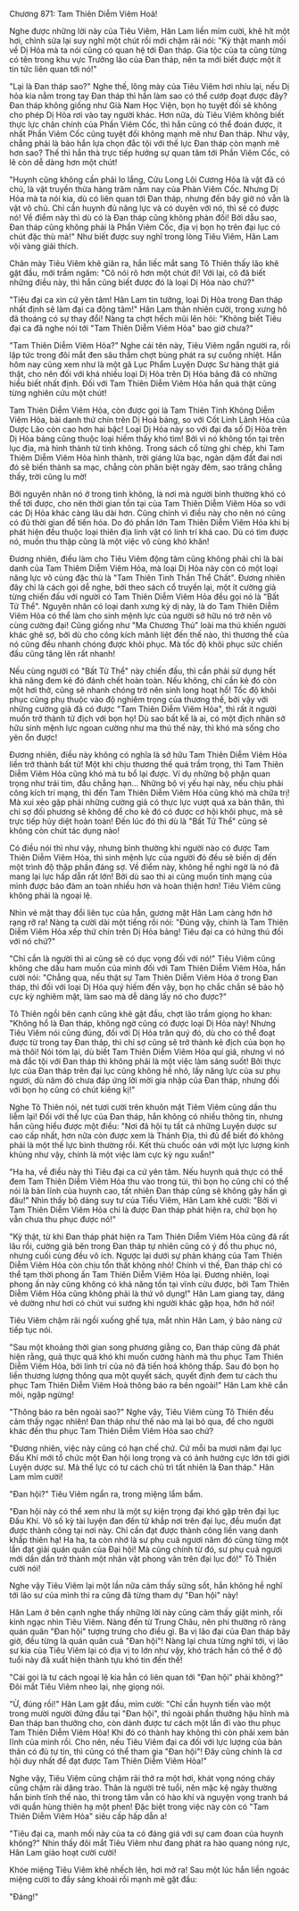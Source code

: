 




Chương 871: Tam Thiên Diễm Viêm Hoả!




Nghe được những lời này của Tiêu Viêm, Hân Lam liền mỉm cười, khẽ hít một hơi, chỉnh sửa lại suy nghĩ một chút rồi mới chậm rãi nói: "Kỳ thật manh mối về Dị Hỏa mà ta nói cũng có quan hệ tới Đan tháp. Gia tộc của ta cũng từng có tên trong khu vực Trưởng lão của Đan tháp, nên ta mới biết được một ít tin tức liên quan tới nó!"

"Lại là Đan tháp sao?" Nghe thế, lông mày của Tiêu Viêm hơi nhíu lại, nếu Dị hỏa kia nằm trong tay Đan tháp thì hắn làm sao có thể cướp đoạt được đây? Đan tháp không giống như Già Nam Học Viện, bọn họ tuyệt đối sẽ không cho phép Dị Hỏa rơi vào tay người khác. Hơn nữa, dù Tiêu Viêm không biết thực lực chân chính của Phần Viêm Cốc, thì hắn cũng có thể đoán được, ít nhất Phần Viêm Cốc cũng tuyệt đối không mạnh mẽ như Đan tháp. Như vậy, chẳng phải là bảo hắn lựa chọn đắc tội với thế lực Đan tháp còn mạnh mẽ hơn sao? Thế thì hắn thà trực tiếp hướng sự quan tâm tới Phần Viêm Cốc, có lẽ còn dễ dàng hơn một chút!

"Huynh cũng không cần phải lo lắng, Cửu Long Lôi Cương Hỏa là vật đã có chủ, là vật truyền thừa hàng trăm năm nay của Phàn Viêm Cốc. Nhưng Dị Hỏa mà ta nói kia, dù có liên quan tới Đan tháp, nhưng đến bây giờ nó vẫn là vật vô chủ. Chỉ cần huynh đủ năng lực và có duyên với nó, thì sẽ có được nó! Về điểm này thì dù có là Đan tháp cũng không phản đối! Bởi dẫu sao, Đan tháp cũng không phải là Phần Viêm Cốc, địa vị bọn họ trên đại lục có chút đặc thù mà!" Như biết được suy nghĩ trong lòng Tiêu Viêm, Hân Lam vội vàng giải thích.

Chân mày Tiêu Viêm khẽ giãn ra, hắn liếc mắt sang Tô Thiên thấy lão khẽ gật đầu, mới trầm ngâm: "Cô nói rõ hơn một chút đi! Với lại, cô đã biết những điều này, thì hẳn cũng biết được đó là loại Dị Hỏa nào chứ?"

"Tiêu đại ca xin cứ yên tâm! Hân Lam tin tưởng, loại Dị Hỏa trong Đan tháp nhất định sẽ làm đại ca động tâm!" Hân Lam thản nhiên cười, trong xưng hô đã thoáng có sự thay đổi! Nàng ta chợt hếch mũi lên hỏi: "Không biết Tiêu đại ca đã nghe nói tới "Tam Thiên Diễm Viêm Hỏa" bao giờ chưa?"

"Tam Thiên Diễm Viêm Hỏa?" Nghe cái tên này, Tiêu Viêm ngẩn người ra, rồi lập tức trong đôi mắt đen sâu thẳm chợt bùng phát ra sự cuồng nhiệt. Hắn hôm nay cũng xem như là một gã Lục Phẩm Luyện Dược Sư hàng thật giá thật, cho nên đối với khá nhiều loại Dị Hỏa trên Dị Hỏa bảng đã có những hiểu biết nhất định. Đối với Tam Thiên Diễm Viêm Hỏa hắn quả thật cũng từng nghiên cứu một chút!

Tam Thiên Diễm Viêm Hỏa, còn được gọi là Tam Thiên Tinh Không Diễm Viêm Hỏa, bài danh thứ chín trên Dị Hoả bảng, so với Cốt Linh Lãnh Hỏa của Dược Lão còn cao hơn hai bậc! Loại Dị Hỏa này so với đại đa số Dị Hỏa trên Dị Hỏa bảng cũng thuộc loại hiếm thấy khó tìm! Bởi vì nó không tồn tại trên lục địa, mà hình thành từ tinh không. Trong sách cổ từng ghi chép, khi Tam Thiêm Diễm Viêm Hỏa hình thành, trời giáng lửa bạc, ngàn dặm đất đai nơi đó sẽ biến thành sa mạc, chẳng còn phân biệt ngày đêm, sao trăng chẳng thấy, trời cũng lu mờ!

Bởi nguyên nhân nó ở trong tinh không, là nơi mà người bình thường khó có thể tới được, cho nên thời gian tồn tại của Tam Thiên Diễm Viêm Hỏa so với các Dị Hỏa khác càng lâu dài hơn. Cũng chính vì điều này cho nên nó cũng có đủ thời gian để tiến hóa. Do đó phần lớn Tam Thiên Diễm Viêm Hỏa khi bị phát hiện đều thuộc loại thiên địa linh vật có linh trí khá cao. Dù có tìm được nó, muốn thu thập cũng là một việc vô cùng khó khăn!

Đương nhiên, điều làm cho Tiêu Viêm động tâm cũng không phải chỉ là bài danh của Tam Thiêm Diễm Viêm Hỏa, mà loại Dị Hỏa này còn có một loại năng lực vô cùng đặc thù là "Tam Thiên Tinh Thần Thể Chất". Đương nhiên đây chỉ là cách gọi dễ nghe, bởi theo sách cổ truyền lại, một ít cường giả từng chiến đấu với người có Tam Thiên Diễm Viêm Hỏa đều gọi nó là "Bất Tử Thể". Nguyên nhân có loại danh xưng kỳ dị này, là do Tam Thiên Diễm Viêm Hỏa có thể làm cho sinh mệnh lực của người sở hữu nó trở nên vô cùng cường đại! Cũng giống như "Ma Chương Thú" loài ma thú khiến người khác ghê sợ, bởi dù cho công kích mãnh liệt đến thế nào, thì thương thế của nó cũng đều nhanh chóng được khôi phục. Mà tốc độ khôi phục sức chiến đấu cũng tăng lên rất nhanh!

Nếu cùng người có "Bất Tử Thể" này chiến đấu, thì cần phải sử dụng hết khả năng đem kẻ đó đánh chết hoàn toàn. Nếu không, chỉ cần kẻ đó còn một hơi thở, cũng sẽ nhanh chóng trở nên sinh long hoạt hổ! Tốc độ khôi phục cũng phụ thuộc vào độ nghiêm trọng của thương thế, bởi vậy với những cường giả đã có được "Tam Thiên Diễm Viêm Hỏa", thì rất ít người muốn trở thành tử địch với bọn họ! Dù sao bất kể là ai, có một địch nhân sở hữu sinh mệnh lực ngoan cường như ma thú thế này, thì khó mà sống cho yên ổn được!

Đương nhiên, điều này không có nghĩa là sở hữu Tam Thiên Diễm Viêm Hỏa liền trở thành bất tử! Một khi chịu thương thế quá trầm trọng, thì Tam Thiên Diễm Viêm Hỏa cũng khó mà tu bổ lại được. Ví dụ những bộ phận quan trọng như trái tim, đầu chẳng hạn… Những bộ vị yếu hại này, nếu chịu phải công kích trí mạng, thì đến Tam Thiên Diễm Viêm Hỏa cũng khó mà chữa trị! Mà xui xẻo gặp phải những cường giả có thực lực vượt quá xa bản thân, thì chỉ sợ đối phương sẽ không để cho kẻ đó có được cơ hội khôi phục, mà sẽ trực tiếp hủy diệt hoàn toàn! Đến lúc đó thì dù là "Bất Tử Thể" cũng sẽ không còn chút tác dụng nào!

Có điều nói thì như vậy, nhưng bình thường khi người nào có được Tam Thiên Diễm Viêm Hỏa, thì sinh mệnh lực của người đó đều sẽ biến dị đến một trình độ thập phần đáng sợ. Về điểm này, không hề nghi ngờ là nó đã mang lại lực hấp dẫn rất lớn! Bởi dù sao thì ai cũng muốn tính mạng của mình được bảo đảm an toàn nhiều hơn và hoàn thiện hơn! Tiêu Viêm cũng không phải là ngoại lệ.

Nhìn vẻ mặt thay đổi liên tục của hắn, gương mặt Hân Lam càng hớn hở rạng rỡ ra! Nàng ta cười dài một tiếng rồi nói: "Đúng vậy, chính là Tam Thiên Diễm Viêm Hỏa xếp thứ chín trên Dị Hỏa bảng! Tiêu đại ca có hứng thú đối với nó chứ?"

"Chỉ cần là người thì ai cũng sẽ có dục vọng đối với nó!" Tiêu Viêm cũng không che dấu ham muốn của mình đối với Tam Thiên Diễm Viêm Hỏa, hắn cười nói: "Chẳng qua, nếu thật sự Tam Thiên Diễm Viêm Hỏa ở trong Đan tháp, thì đối với loại Dị Hỏa quý hiếm đến vậy, bọn họ chắc chắn sẽ bảo hộ cực kỳ nghiêm mật, làm sao mà dễ dàng lấy nó cho được?"

Tô Thiên ngồi bên cạnh cũng khẽ gật đầu, chợt lão trầm giọng ho khan: "Không hổ là Đan tháp, không ngờ cũng có được loại Dị Hỏa này! Nhưng Tiêu Viêm nói cũng đúng, đối với Dị Hỏa trân quý đó, dù cho có thể đoạt được từ trong tay Đan tháp, thì chỉ sợ cũng sẽ trở thành kẻ địch của bọn họ mà thôi! Nói tóm lại, dù biết Tam Thiên Diễm Viêm Hỏa quí giá, nhưng vì nó mà đắc tội với Đan tháp thì không phải là một việc làm sáng suốt! Bởi thực lực của Đan tháp trên đại lục cũng không hề nhỏ, lấy năng lực của sư phụ ngươi, dù năm đó chưa đáp ứng lời mời gia nhập của Đan tháp, nhưng đối với bọn họ cũng có chút kiêng kị!"

Nghe Tô Thiên nói, nét tươi cười trên khuôn mặt Tiêm Viêm cũng dần thu liễm lại! Đối với thế lực của Đan tháp, hắn không có nhiều thông tin, nhưng hắn cũng hiểu được một điều: "Nơi đã hội tụ tất cả những Luyện dược sư cao cấp nhất, hơn nữa còn được xem là Thánh Địa, thì đủ để biết đó không phải là một thế lực bình thường rồi. Kết thù chuốc oán với một lực lượng kinh khủng như vậy, chính là một việc làm cực kỳ ngu xuẩn!"

"Ha ha, về điều này thì Tiêu đại ca cứ yên tâm. Nếu huynh quả thực có thể đem Tam Thiên Diễm Viêm Hỏa thu vào trong túi, thì bọn họ cũng chỉ có thể nói là bản lĩnh của huynh cao, tất nhiên Đan tháp cũng sẽ không gây hấn gì đâu!" Nhìn thấy bộ dáng suy tư của Tiểu Viêm, Hân Lam khẽ cười: "Bởi vì Tam Thiên Diễm Viêm Hỏa chỉ là được Đan tháp phát hiện ra, chứ bọn họ vẫn chưa thu phục được nó!"

"Kỳ thật, từ khi Đan tháp phát hiện ra Tam Thiên Diễm Viêm Hỏa cũng đã rất lâu rồi, cường giả bên trong Đan tháp tự nhiên cũng có ý đồ thu phục nó, nhưng cuối cùng đều vô ích. Ngược lại dưới sự phản kháng của Tam Thiên Diễm Viêm Hỏa còn chịu tổn thất không nhỏ! Chính vì thế, Đan tháp chỉ có thể tạm thời phong ấn Tam Thiên Diễm Viêm Hỏa lại. Đương nhiên, loại phong ấn này cũng không có khả năng tồn tại vĩnh cửu được, bởi Tam Thiên Diễm Viêm Hỏa cũng không phải là thứ vô dụng!" Hân Lam giang tay, dáng vẻ dường như hơi có chút vui sướng khi người khác gặp họa, hớn hở nói!

Tiêu Viêm chậm rãi ngồi xuống ghế tựa, mắt nhìn Hân Lam, ý bảo nàng cứ tiếp tục nói.

"Sau một khoảng thời gian song phương giằng co, Đan tháp cũng đã phát hiện rằng, quả thực quá khó khi muốn cường hành mà thu phục Tam Thiên Diễm Viêm Hỏa, bởi linh trí của nó đã tiến hoá không thấp. Sau đó bọn họ liền thương lượng thông qua một quyết sách, quyết định đem tư cách thu phục Tam Thiên Diễm Viêm Hoả thông báo ra bên ngoài!" Hân Lam khẽ cắn môi, ngập ngừng!

"Thông báo ra bên ngoài sao?" Nghe vậy, Tiêu Viêm cùng Tô Thiên đều cảm thấy ngạc nhiên! Đan tháp như thế nào mà lại bỏ qua, để cho người khác đến thu phục Tam Thiên Diễm Viêm Hỏa sao chứ?

"Đương nhiên, việc này cũng có hạn chế chứ. Cứ mỗi ba mươi năm đại lục Đấu Khí mới tổ chức một Đan hội long trọng và có ảnh hưởng cực lớn tới giới Luyện dược sư. Mà thế lực có tư cách chủ trì tất nhiên là Đan tháp." Hân Lam mỉm cười!

"Đan hội?" Tiêu Viêm ngẩn ra, trong miệng lẩm bẩm.

"Đan hội này có thể xem như là một sự kiện trọng đại khó gặp trên đại lục Đấu Khí. Vô số kỳ tài luyện đan đến từ khắp nơi trên đại lục, đều muốn đạt được thành công tại nơi này. Chỉ cần đạt được thành công liền vang danh khắp thiên hạ! Ha ha, ta còn nhớ là sư phụ cuả ngươi năm đó cũng từng một lần đạt giải quán quân của Đại hội! Mà cũng chính từ đó, sư phụ cuả ngươi mới dần dần trở thành một nhân vật phong vân trên đại lục đó!" Tô Thiên cười nói!

Nghe vậy Tiêu Viêm lại một lần nữa cảm thấy sửng sốt, hắn không hề nghĩ tới lão sư của mình thì ra cũng đã từng tham dự "Đan hội" này!

Hân Lam ở bên cạnh nghe thấy những lời này cũng cảm thấy giật mình, rồi kinh ngạc nhìn Tiêu Viêm. Nàng đến từ Trung Châu, nên phi thường rõ ràng quán quân "Đan hội" tượng trưng cho điều gì. Ba vị lão đại của Đan tháp bây giờ, đều từng là quán quân cuả "Đan hội"! Nàng lại chưa từng nghĩ tới, vị lão sư kia của Tiêu Viêm lại có địa vị to lớn như vậy, khó trách hắn có thể ở độ tuổi này đã xuất hiện thành tựu khó tin đến thế!

"Cái gọi là tư cách ngoại lệ kia hẳn có liên quan tới "Đan hội" phải không?" Đôi mắt Tiêu Viêm nheo lại, nhẹ giọng nói.

"Ừ, đúng rồi!" Hân Lam gật đầu, mỉm cười: "Chỉ cần huynh tiến vào một trong mười người đứng đầu tại "Đan hội", thì ngoài phần thưởng hậu hĩnh mà Đan tháp ban thưởng cho, còn dành được tư cách một lần đi vào thu phục Tam Thiên Diễm Viêm Hỏa! Khi đó có thành hay không thì còn phải xem bản lĩnh của mình rồi. Cho nên, nếu Tiêu Viêm đại ca đối với lực lượng của bản thân có đủ tự tin, thì cũng có thể tham gia "Đan hội"! Đây cũng chính là cơ hội duy nhất để đạt được Tam Thiên Diễm Viêm Hỏa!"

Nghe vậy, Tiêu Viêm cũng chậm rãi thở ra một hơi, khát vọng nóng cháy cũng chậm rãi dâng trào. Thân là người trẻ tuổi, nên mặc kệ ngày thường hắn bình tĩnh thế nào, thì trong tâm vẫn có hào khí và nguyện vọng tranh bá với quần hùng thiên hạ một phen! Đặc biệt trong việc này còn có "Tam Thiên Diễm Viêm Hỏa" siêu cấp hấp dẫn a!

"Tiêu đại ca, manh mối này của ta có đáng giá với sự cam đoan của huynh không?" Nhìn thấy đôi mắt Tiêu Viêm như đang phát ra hào quang nóng rực, Hân Lam giảo hoạt cười cười!

Khóe miệng Tiêu Viêm khẽ nhếch lên, hơi mở ra! Sau một lúc hắn liền ngoác miệng cười to đầy sảng khoái rồi mạnh mẽ gật đầu:

"Đáng!"




